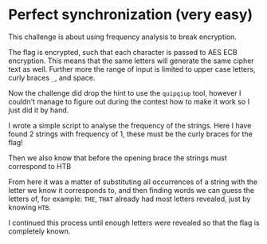 # Perfect synchronization (very easy)
This challenge is about using frequency analysis to break encryption.

The flag is encrypted, such that each character is passed to AES ECB encryption.
This means that the same letters will generate the same cipher text as well.
Further more the range of input is limited to upper case letters, curly braces `_`, and space.

Now the challenge did drop the hint to use the `quipqiup` tool, however I couldn't manage to figure out during the contest how to make it work so I just did it by hand.

I wrote a simple script to analyse the frequency of the strings.
Here I have found 2 strings with frequency of 1, these must be the curly braces for the flag!

Then we also know that before the opening brace the strings must correspond to HTB

From here it was a matter of substituting all occurrences of a string with the letter we know it corresponds to, and then finding words we can guess the letters of, for example: `THE`, `THAT` already had most letters revealed, just by knowing `HTB`.

I continued this process until enough letters were revealed so that the flag is completely known.
